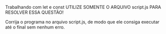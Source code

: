 Trabalhando com let e const
UTILIZE SOMENTE O ARQUIVO script.js PARA RESOLVER ESSA QUESTÃO!

Corrija o programa no arquivo script.js, de modo que ele consiga executar até o final sem nenhum erro.